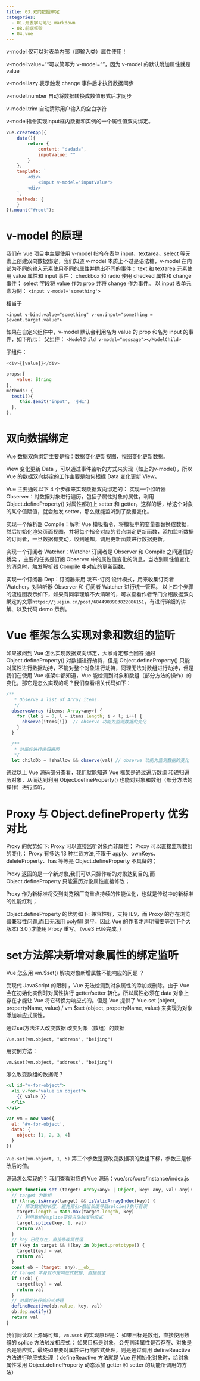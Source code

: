 ```yaml
---
title: 03.双向数据绑定
categories:
  - 01.开发学习笔记 markdown
  - 08.前端框架
  - 04.vue
---
```


v-model 仅可以对表单内部（即输入类）属性使用！

v-model:value=““可以简写为 v-model=””，因为 v-model 的默认附加属性就是 value 

v-model.lazy 表示触发 change 事件后才执行数据同步 

v-model.number 自动将数据转换成数值形式后才同步 

v-model.trim 自动清除用户输入的空白字符

v-model指令实现input框内数据和实例的一个属性值双向绑定。

```js
Vue.createApp({
    data(){
        return {
            content: "dadada",
            inputValue: ""
        }
    },
    template: `
        <div>
            <input v-model="inputValue">
        <div>
    `,
    methods: {
    }
}).mount("#root");
```

# v-model 的原理

我们在 vue 项目中主要使用 v-model 指令在表单 input、textarea、select 等元素上创建双向数据绑定，我们知道 v-model 本质上不过是语法糖，v-model 在内部为不同的输入元素使用不同的属性并抛出不同的事件：
text 和 textarea 元素使用 value 属性和 input 事件；
checkbox 和 radio 使用 checked 属性和 change 事件；
select 字段将 value 作为 prop 并将 change 作为事件。
以 input 表单元素为例：
`<input v-model='something'>`
    
相当于

`<input v-bind:value="something" v-on:input="something = $event.target.value">`

如果在自定义组件中，v-model 默认会利用名为 value 的 prop 和名为 input 的事件，如下所示：
父组件：
`<ModelChild v-model="message"></ModelChild>`

子组件：
```js
<div>{{value}}</div>

props:{
    value: String
},
methods: {
  test1(){
     this.$emit('input', '小红')
  },
},
```

# 双向数据绑定
Vue 数据双向绑定主要是指：数据变化更新视图，视图变化更新数据。

View 变化更新 Data ，可以通过事件监听的方式来实现（如上的v-model），所以 Vue 的数据双向绑定的工作主要是如何根据 Data 变化更新 View。

Vue 主要通过以下 4 个步骤来实现数据双向绑定的：
实现一个监听器 Observer：对数据对象进行遍历，包括子属性对象的属性，利用 Object.defineProperty() 对属性都加上 setter 和 getter。这样的话，给这个对象的某个值赋值，就会触发 setter，那么就能监听到了数据变化。


实现一个解析器 Compile：解析 Vue 模板指令，将模板中的变量都替换成数据，然后初始化渲染页面视图，并将每个指令对应的节点绑定更新函数，添加监听数据的订阅者，一旦数据有变动，收到通知，调用更新函数进行数据更新。


实现一个订阅者 Watcher：Watcher 订阅者是 Observer 和 Compile 之间通信的桥梁 ，主要的任务是订阅 Observer 中的属性值变化的消息，当收到属性值变化的消息时，触发解析器 Compile 中对应的更新函数。


实现一个订阅器 Dep：订阅器采用 发布-订阅 设计模式，用来收集订阅者 Watcher，对监听器 Observer 和 订阅者 Watcher 进行统一管理。
以上四个步骤的流程图表示如下，如果有同学理解不大清晰的，可以查看作者专门介绍数据双向绑定的文章`https://juejin.cn/post/6844903903822086151`，有进行详细的讲解、以及代码 demo 示例。


# Vue 框架怎么实现对象和数组的监听

如果被问到 Vue 怎么实现数据双向绑定，大家肯定都会回答 通过 Object.defineProperty() 对数据进行劫持，但是 Object.defineProperty() 只能对属性进行数据劫持，不能对整个对象进行劫持，同理无法对数组进行劫持，但是我们在使用 Vue 框架中都知道，Vue 能检测到对象和数组（部分方法的操作）的变化，那它是怎么实现的呢？我们查看相关代码如下：


```js
/**
   * Observe a list of Array items.
   */
  observeArray (items: Array<any>) {
    for (let i = 0, l = items.length; i < l; i++) {
      observe(items[i])  // observe 功能为监测数据的变化
    }
  }

  /**
   * 对属性进行递归遍历
   */
  let childOb = !shallow && observe(val) // observe 功能为监测数据的变化
```

通过以上 Vue 源码部分查看，我们就能知道 Vue 框架是通过遍历数组 和递归遍历对象，从而达到利用 Object.defineProperty() 也能对对象和数组（部分方法的操作）进行监听。


# Proxy 与 Object.defineProperty 优劣对比
Proxy 的优势如下:
Proxy 可以直接监听对象而非属性；
Proxy 可以直接监听数组的变化；
Proxy 有多达 13 种拦截方法,不限于 apply、ownKeys、deleteProperty、has 等等是 Object.defineProperty 不具备的；

Proxy 返回的是一个新对象,我们可以只操作新的对象达到目的,而 Object.defineProperty 只能遍历对象属性直接修改；

Proxy 作为新标准将受到浏览器厂商重点持续的性能优化，也就是传说中的新标准的性能红利；

Object.defineProperty 的优势如下:
兼容性好，支持 IE9，而 Proxy 的存在浏览器兼容性问题,而且无法用 polyfill 磨平，因此 Vue 的作者才声明需要等到下个大版本( 3.0 )才能用 Proxy 重写。（vue3 已经完成。）


# set方法解决新增对象属性的绑定监听
Vue 怎么用 vm.$set() 解决对象新增属性不能响应的问题 ？

受现代 JavaScript 的限制 ，Vue 无法检测到对象属性的添加或删除。由于 Vue 会在初始化实例时对属性执行 getter/setter 转化，所以属性必须在 data 对象上存在才能让 Vue 将它转换为响应式的。但是 Vue 提供了 Vue.set (object, propertyName, value) / vm.$set (object, propertyName, value) 来实现为对象添加响应式属性，

通过set方法注入改变数据 改变对象（数组）的数据

`Vue.set(vm.object, "address", "beijing")`

用实例方法：

`vm.$set(vm.object, "address", "beijing")`

怎么改变数组的数据呢？

```jsx
<ul id="v-for-object">
  <li v-for="value in object">
    {{ value }}
  </li>
</ul>

var vm = new Vue({
  el: '#v-for-object',
  data: {
    object: [1, 2, 3, 4]
  }
})
```

`Vue.set(vm.object, 1, 5)` 第二个参数是要改变数据项的数组下标，参数三是修改后的值。

源码怎么实现的？
我们查看对应的 Vue 源码：vue/src/core/instance/index.js

```js
export function set (target: Array<any> | Object, key: any, val: any): any {
  // target 为数组  
  if (Array.isArray(target) && isValidArrayIndex(key)) {
    // 修改数组的长度, 避免索引>数组长度导致splcie()执行有误
    target.length = Math.max(target.length, key)
    // 利用数组的splice变异方法触发响应式  
    target.splice(key, 1, val)
    return val
  }
  // key 已经存在，直接修改属性值  
  if (key in target && !(key in Object.prototype)) {
    target[key] = val
    return val
  }
  const ob = (target: any).__ob__
  // target 本身就不是响应式数据, 直接赋值
  if (!ob) {
    target[key] = val
    return val
  }
  // 对属性进行响应式处理
  defineReactive(ob.value, key, val)
  ob.dep.notify()
  return val
}
```

我们阅读以上源码可知，`vm.$set` 的实现原理是：
如果目标是数组，直接使用数组的 splice 方法触发相应式；
如果目标是对象，会先判读属性是否存在、对象是否是响应式，最终如果要对属性进行响应式处理，则是通过调用 defineReactive 方法进行响应式处理（ defineReactive 方法就是 Vue 在初始化对象时，给对象属性采用 Object.defineProperty 动态添加 getter 和 setter 的功能所调用的方法）